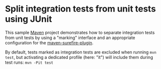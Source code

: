 # Split integration tests from unit tests using JUnit

This sample [Maven](https://maven.apache.org/) project demonstrates how to separate integration tests from unit tests by using a "marking" interface and an appropriate configuration for the [maven-surefire-plugin](https://maven.apache.org/surefire/maven-surefire-plugin/). 

By default, tests marked as integration tests are excluded when running ```mvn test```, but activating a dedicated profile (here: "it") will include them during test runs: ```mvn -Pit test```
